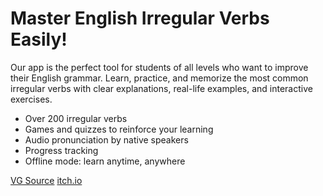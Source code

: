 # Master English Irregular Verbs Easily!

Our app is the perfect tool for students of all levels who want to improve their English grammar. Learn, practice, and memorize the most common irregular verbs with clear explanations, real-life examples, and interactive exercises.


- Over 200 irregular verbs
- Games and quizzes to reinforce your learning
- Audio pronunciation by native speakers
- Progress tracking
- Offline mode: learn anytime, anywhere


[VG Source](https://www.vgsource.net)
[itch.io](https://vgsource.itch.io/irregular-verbs-2)